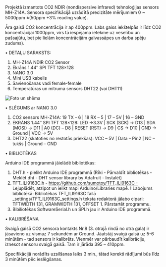 Projektā izmantots CO2 NDIR (nondispersive infrared) tehnoloģijas sensors MH-Z14A.
Sensora specifikācijā uzrādītā precizitāte mērījumiem 0 ~ 5000ppm ±(50ppm +3% reading value).

Āra gaisā CO2 koncentrācija ir ap 400ppm. Labs gaiss iekštelpās ir līdz CO2 koncentrācijai 1000ppm,
virs tā iespējama ietekme uz veselību un pašsajūtu, bet pie lielām koncentrācijām galvassāpes un darba spēju zudums).

• DETAĻU SARAKSTS:

1) MH-Z14A NDIR CO2 Sensor
2) Ekrāns 1.44″ SPI TFT 128×128
3) NANO 3.0
4) Mini USB kabelis
5) Savienošanas vadi female-female
6) Temperatūras un mitruma sensors DHT22 (vai DHT11)

![Foto un shēma](https://www.orient.lv/wp-content/uploads/2019/11/co2-mhz14-dht22-tft128x128-nano.jpg)

• SLĒGUMS ar NANO 3.0

1) CO2 sensors MH-Z14A:
19 TX – 6 | 18 RX – 5 | 17 – 5V | 16 – GND
2) EKRĀNS 1.44″ SPI TFT 128×128:
LED ->3.3V | SCK (SCK) -> D13 | SDA (MOSI) -> D11 | A0 (DC) – D8 | RESET (RST) -> D9 | CS -> D10 | GND -> Ground | VCC -> 5V
3) DHT22 (skatoties no restotās priekšas):
VCC – 5V | Data – Pin2 | NC – tukšs | Ground – GND

• BIBLIOTĒKAS

Arduino IDE programmā jāielādē bibliotēkas:
1) DHT.h - pielikt Arduino IDE programmā (Rīki - Pārvaldīt bibliotēkas - Meklēt dht - DHT sensor library by Adafruit - Instalēt)
2) TFT_ILI9163C.h - https://github.com/sumotoy/TFT_ILI9163C - Lejuplādēt, atzipot un ielikt mapi Arduino/Libraries mapē.
! Labojums bibliotēkā:
Bibliotēkas TFT_ILI9163C failā _settings/TFT_ILI9163C_settings.h teksta redaktorā jālabo cipari: 
TFTWIDTH 131, GRAMWIDTH 131, OFFSET 1.
Pārstartēt programmu.
3) Bibiliotēkas SoftwareSerial.h un SPI.h jau ir Arduino IDE programmā.

• KALIBRĒŠANA

Svaigā gaisā CO2 sensora kontakts Nr.8 (3. otrajā rindā no otra gala) ir jāsavieno uz vismaz 7 sekundēm ar Ground.
Jāatstāj svaigā gaisā uz 5-6 minūtēm - tad sensors ir kalibrēts.
Vienmēr var pārbaudīt kalibrāciju, iznesot sensoru svaigā gaisā. Tam ir jārāda 395 – 410ppm.

Specifikācijā norādīts uzsilšanas laiks 3 min., tātad korekti rādījumi būs līdz 3 minūtēm pēc ieslēgšanas.
